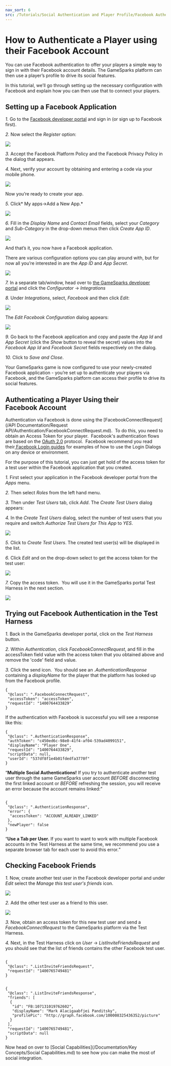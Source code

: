 ```yaml
---
nav_sort: 6
src: /Tutorials/Social Authentication and Player Profile/Facebook Authentication.md
---
```


# How to Authenticate a Player using their Facebook Account

You can use Facebook authentication to offer your players a simple way to sign in with their Facebook account details. The GameSparks platform can then use a player’s profile to drive its social features.

In this tutorial, we’ll go through setting up the necessary configuration with Facebook and explain how you can then use that to connect your players.

## Setting up a Facebook Application

*1.* Go to the [Facebook developer portal](https://developers.facebook.com/) and sign in (or sign up to Facebook first).

*2.* Now select the *Register* option:

![](img/AuthFB/24.jpg)

*3.* Accept the Facebook Platform Policy and the Facebook Privacy Policy in the dialog that appears.

*4.* Next, verify your account by obtaining and entering a code via your mobile phone.

![](img/AuthFB/25.jpg)

Now you’re ready to create your app.

*5.* Click* My apps->Add a New App.*

![](img/AuthFB/26.jpg)

*6.* Fill in the *Display Name* and *Contact Email* fields, select your *Category* and *Sub-Category* in the drop-down menus then click *Create App ID*.

![](img/AuthFB/27.jpg)

And that’s it, you now have a Facebook application.

There are various configuration options you can play around with, but for now all you’re interested in are the *App ID* and *App Secret*.

![](img/AuthFB/28.jpg)

*7.* In a separate tab/window, head over to [the GameSparks developer portal](https://portal.gamesparks.net/) and click the *Configurator* -> *Integrations*

*8.* Under *Integrations*, select, *Facebook* and then click *Edit*:

![](img/AuthFB/33.png)

The *Edit Facebook Configuration* dialog appears:

![](img/AuthFB/34.png)


*9.* Go back to the Facebook application and copy and paste the *App Id* and *App Secret* (click the *Show* button to reveal the secret) values into the *Facebook App Id* and *Facebook Secret* fields respectively on the dialog.

*10.* Click to *Save and Close*.

Your GameSparks game is now configured to use your newly-created Facebook application - you’re set up to authenticate your players via Facebook, and the GameSparks platform can access their profile to drive its social features.

## Authenticating a Player Using their Facebook Account

Authentication via Facebook is done using the [FacebookConnectRequest](/API Documentation/Request API/Authentication/FacebookConnectRequest.md).  To do this, you need to obtain an Access Token for your player.  Facebook's authentication flows are based on the [OAuth 2.0](http://tools.ietf.org/html/draft-ietf-oauth-v2) protocol.  Facebook recommend you read their[ Facebook Login guides](https://developers.facebook.com/docs/facebook-login/) for examples of how to use the Login Dialogs on any device or environment.

For the purpose of this tutorial, you can just get hold of the access token for a test user within the Facebook application that you created.

*1.* First select your application in the Facebook developer portal from the *Apps* menu.

*2.* Then select *Roles* from the left hand menu.

*3.* Then under *Test Users* tab, click *Add*. The *Create Test Users* dialog appears:

*4.* In the *Create Test Users* dialog, select the number of test users that you require and switch *Authorize Test Users for This App* to *YES*.

![](img/AuthFB/30.jpg)

*5.* Click to *Create Test Users*. The created test user(s) will be displayed in the list.

*6.* Click *Edit* and on the drop-down select to get the access token for the test user:

![](img/AuthFB/31.jpg)

*7.* Copy the access token.  You will use it in the GameSparks portal Test Harness in the next section.

![](img/AuthFB/10.png)

## Trying out Facebook Authentication in the Test Harness

*1.* Back in the GameSparks developer portal, click on the *Test Harness* button.

*2.* Within *Authentication*, click *FacebookConnectRequest*, and fill in the accessToken field value with the access token that you obtained above and remove the 'code' field and value.

*3.* Click the send icon.  You should see an *.AuthenticationResponse* containing a *displayName* for the player that the platform has looked up from the Facebook profile.

```    
{
 "@class": ".FacebookConnectRequest",
 "accessToken": "accessToken",
 "requestId": "1400764433829"
}
```  

If the authentication with Facebook is successful you will see a response like this:

```    
{
 "@class": ".AuthenticationResponse",
 "authToken": "c450ed6c-98e0-41f4-af04-539ad4099151",
 "displayName": "Player One",
 "requestId": "1400764433829",
 "scriptData": null,
 "userId": "537df8f1e4b01fdedfa3770f"
}

```

<q>**Multiple Social Authentications!** If you try to authenticate another test user through the same GameSparks user account *BEFORE* disconnecting the first linked account or *BEFORE* refreshing the session, you will receive an error because the account remains linked:</q>

```

{
 "@class": ".AuthenticationResponse",
 "error": {
  "accessToken": "ACCOUNT_ALREADY_LINKED"
 },
 "newPlayer": false
}

```

<q>**Use a Tab per User.** If you want to want to work with multiple Facebook accounts in the Test Harness at the same time, we recommend you use a separate browser tab for each user to avoid this error.</q>

## Checking Facebook Friends

*1.* Now, create another test user in the Facebook developer portal and under *Edit* select the *Manage this test user's friends* icon.

![](img/AuthFB/32.jpg)

*2.* Add the other test user as a friend to this user.

![](img/AuthFB/16.png)

*3.* Now, obtain an access token for this new test user and send a *FacebookConnectRequest* to the GameSparks platform via the Test Harness.

*4.* Next, in the Test Harness click on *User* -> *ListInviteFriendsRequest* and you should see that the list of friends contains the other Facebook test user.

```

{
 "@class": ".ListInviteFriendsRequest",
 "requestId": "1400765749481"
}

```

```

{
 "@class": ".ListInviteFriendsResponse",
 "friends": [
  {
   "id": "FB:107131019762602",
   "displayName": "Mark Alacigaabfjei Panditsky",
   "profilePic": "http://graph.facebook.com/100008325436352/picture"
  }
 ],
 "requestId": "1400765749481",
 "scriptData": null
}

```

Now head on over to [Social Capabilities](/Documentation/Key Concepts/Social Capabilities.md) to see how you can make the most of social integration.
